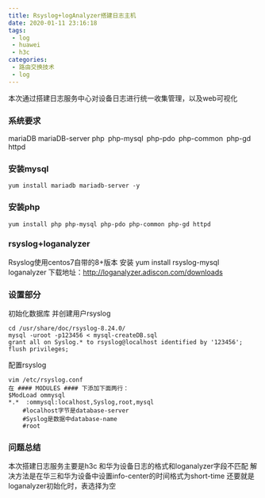 ```yaml
---
title: Rsyslog+logAnalyzer搭建日志主机
date: 2020-01-11 23:16:18
tags:
 - log
 - huawei
 - h3c
categories:
 - 路由交换技术
 - log
---
```

本次通过搭建日志服务中心对设备日志进行统一收集管理，以及web可视化

### 系统要求

mariaDB mariaDB-server  php php-mysql php-pdo php-common php-gd httpd

### 安装mysql

```shell
yum install mariadb mariadb-server -y
```
### 安装php
```shell
yum install php php-mysql php-pdo php-common php-gd httpd
```
### rsyslog+loganalyzer
Rsyslog使用centos7自带的8+版本
安装 yum install rsyslog-mysql
loganalyzer 下载地址：http://loganalyzer.adiscon.com/downloads

### 设置部分

初始化数据库 并创建用户rsyslog
```
cd /usr/share/doc/rsyslog-8.24.0/
mysql -uroot -p123456 < mysql-createDB.sql 
grant all on Syslog.* to rsyslog@localhost identified by '123456';
flush privileges;
```
配置rsyslog
```
vim /etc/rsyslog.conf
在 #### MODULES #### 下添加下面两行：
$ModLoad ommysql
*.*  :ommysql:localhost,Syslog,root,mysql
    #localhost字节是database-server
    #Syslog是数据中database-name
    #root
```

### 问题总结
本次搭建日志服务主要是h3c 和华为设备日志的格式和loganalyzer字段不匹配 
解决方法是在华三和华为设备中设置info-center的时间格式为short-time
还要就是loganalyzer初始化时，表选择为空




